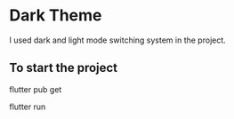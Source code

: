 # Dark Theme

I used dark and light mode switching system in the project.

## To start the project

flutter pub get

flutter run
